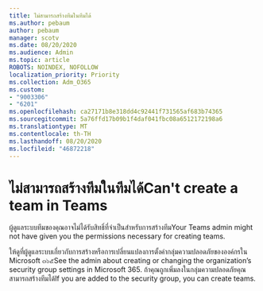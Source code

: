 ```yaml
---
title: ไม่สามารถสร้างทีมในทีมได้
ms.author: pebaum
author: pebaum
manager: scotv
ms.date: 08/20/2020
ms.audience: Admin
ms.topic: article
ROBOTS: NOINDEX, NOFOLLOW
localization_priority: Priority
ms.collection: Adm_O365
ms.custom:
- "9003306"
- "6201"
ms.openlocfilehash: ca27171b8e318dd4c92441f731565af683b74365
ms.sourcegitcommit: 5a76ffd17b09b1f4daf041fbc08a6512172198a6
ms.translationtype: MT
ms.contentlocale: th-TH
ms.lasthandoff: 08/20/2020
ms.locfileid: "46872218"
---
```

# <a name="cant-create-a-team-in-teams"></a><span data-ttu-id="17e7c-102">ไม่สามารถสร้างทีมในทีมได้</span><span class="sxs-lookup"><span data-stu-id="17e7c-102">Can't create a team in Teams</span></span>

<span data-ttu-id="17e7c-103">ผู้ดูแลระบบทีมของคุณอาจไม่ได้รับสิทธิ์ที่จำเป็นสำหรับการสร้างทีม</span><span class="sxs-lookup"><span data-stu-id="17e7c-103">Your Teams admin might not have given you the permissions necessary for creating teams.</span></span>  

<span data-ttu-id="17e7c-104">ให้ดูที่ผู้ดูแลระบบเกี่ยวกับการสร้างหรือการเปลี่ยนแปลงการตั้งค่ากลุ่มความปลอดภัยขององค์กรใน Microsoft ๓๖๕</span><span class="sxs-lookup"><span data-stu-id="17e7c-104">See the admin about creating or changing the organization’s security group settings in Microsoft 365.</span></span> <span data-ttu-id="17e7c-105">ถ้าคุณถูกเพิ่มลงในกลุ่มความปลอดภัยคุณสามารถสร้างทีมได้</span><span class="sxs-lookup"><span data-stu-id="17e7c-105">If you are added to the security group, you can create teams.</span></span>